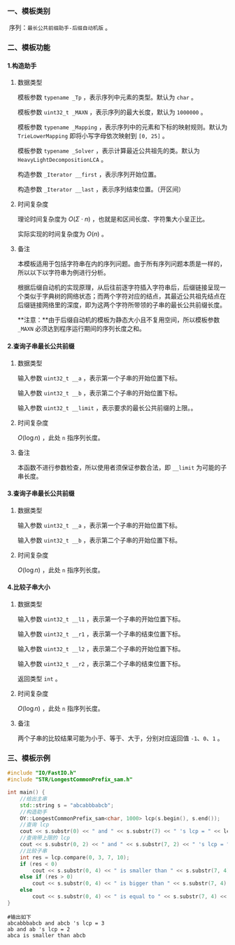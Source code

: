 ### 一、模板类别

​	序列：`最长公共前缀助手-后缀自动机版` 。

### 二、模板功能

#### 1.构造助手

1. 数据类型

   模板参数 `typename _Tp` ，表示序列中元素的类型。默认为 `char` 。

   模板参数 `uint32_t _MAXN` ，表示序列的最大长度，默认为 `1000000` 。

   模板参数 `typename _Mapping` ，表示序列中的元素和下标的映射规则。默认为 `TrieLowerMapping` 即将小写字母依次映射到 `[0, 25]` 。

   模板参数 `typename _Solver` ，表示计算最近公共祖先的类。默认为 `HeavyLightDecompositionLCA` 。

   构造参数 `_Iterator __first` ，表示序列开始位置。

   构造参数 `_Iterator __last` ，表示序列结束位置。（开区间）

2. 时间复杂度

   理论时间复杂度为 $O(\Sigma\cdot n)$ ，也就是和区间长度、字符集大小呈正比。

   实际实现的时间复杂度为 $O(n)$ 。

3. 备注

   本模板适用于包括字符串在内的序列问题。由于所有序列问题本质是一样的，所以以下以字符串为例进行分析。

   根据后缀自动机的实现原理，从后往前逐字符插入字符串后，后缀链接呈现一个类似于字典树的网络状态；而两个字符对应的结点，其最近公共祖先结点在后缀链接网络里的深度，即为这两个字符所带领的子串的最长公共前缀长度。
   
   **注意：**由于后缀自动机的模板为静态大小且不复用空间，所以模板参数 `_MAXN`  必须达到程序运行期间的序列长度之和。

#### 2.查询子串最长公共前缀

1. 数据类型

   输入参数 `uint32_t __a` ，表示第一个子串的开始位置下标。

   输入参数 `uint32_t __b` ，表示第二个子串的开始位置下标。

   输入参数 `uint32_t __limit` ，表示要求的最长公共前缀的上限。。

2. 时间复杂度

   $O(\log n)$ ，此处 `n` 指序列长度。

3. 备注

   本函数不进行参数检查，所以使用者须保证参数合法，即 `__limit` 为可能的子串长度。

#### 3.查询子串最长公共前缀

1. 数据类型

   输入参数 `uint32_t __a` ，表示第一个子串的开始位置下标。

   输入参数 `uint32_t __b` ，表示第二个子串的开始位置下标。

2. 时间复杂度

   $O(\log n)$ ，此处 `n` 指序列长度。

#### 4.比较子串大小

1. 数据类型

   输入参数 `uint32_t __l1` ，表示第一个子串的开始位置下标。

   输入参数 `uint32_t __r1` ，表示第一个子串的结束位置下标。

   输入参数 `uint32_t __l2` ，表示第二个子串的开始位置下标。

   输入参数 `uint32_t __r2` ，表示第二个子串的结束位置下标。

   返回类型 `int` 。

2. 时间复杂度

   $O(\log n)$ ，此处 `n` 指序列长度。

3. 备注

   两个子串的比较结果可能为小于、等于、大于，分别对应返回值 `-1`、`0`、`1` 。


### 三、模板示例

```c++
#include "IO/FastIO.h"
#include "STR/LongestCommonPrefix_sam.h"

int main() {
    //给出主串
    std::string s = "abcabbbabcb";
    //构造助手
    OY::LongestCommonPrefix_sam<char, 1000> lcp(s.begin(), s.end());
    //查询 lcp
    cout << s.substr(0) << " and " << s.substr(7) << " 's lcp = " << lcp.lcp(0, 7) << endl;
    //查询带上限的 lcp
    cout << s.substr(0, 2) << " and " << s.substr(7, 2) << " 's lcp = " << lcp.lcp(0, 7, 2) << endl;
    //比较子串
    int res = lcp.compare(0, 3, 7, 10);
    if (res < 0)
        cout << s.substr(0, 4) << " is smaller than " << s.substr(7, 4) << endl;
    else if (res > 0)
        cout << s.substr(0, 4) << " is bigger than " << s.substr(7, 4) << endl;
    else
        cout << s.substr(0, 4) << " is equal to " << s.substr(7, 4) << endl;
}
```

```
#输出如下
abcabbbabcb and abcb 's lcp = 3
ab and ab 's lcp = 2
abca is smaller than abcb

```

